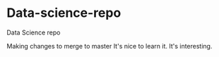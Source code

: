 # Data-science-repo
Data Science repo

Making changes to merge to master
It's nice to learn it. It's interesting.
